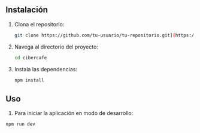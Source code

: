 ## Instalación

1. Clona el repositorio:
    ```sh
    git clone https://github.com/tu-usuario/tu-repositorio.git](https://github.com/Juanies/cibercafe.git
    ```
2. Navega al directorio del proyecto:
    ```sh
    cd cibercafe
    ```
3. Instala las dependencias:
    ```sh
    npm install
    ```

## Uso


1. Para iniciar la aplicación en modo de desarrollo:
```sh
npm run dev
```
